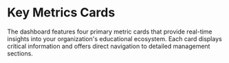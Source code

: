 # Key Metrics Cards

The dashboard features four primary metric cards that provide real-time insights into your organization's educational ecosystem. Each card displays critical information and offers direct navigation to detailed management sections.

<figure><img src="../../../.gitbook/assets/Screenshot 2025-09-03 at 2.38.27 PM (1).png" alt=""><figcaption></figcaption></figure>
